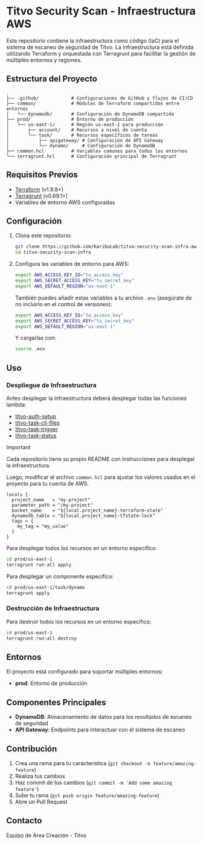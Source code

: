 # Titvo Security Scan - Infraestructura AWS

Este repositorio contiene la infraestructura como código (IaC) para el sistema de escaneo de seguridad de Titvo. La infraestructura está definida utilizando Terraform y orquestada con Terragrunt para facilitar la gestión de múltiples entornos y regiones.

## Estructura del Proyecto

```
.
├── .github/            # Configuraciones de GitHub y flujos de CI/CD
├── common/             # Módulos de Terraform compartidos entre entornos
│   └── dynamodb/       # Configuración de DynamoDB compartida
├── prod/               # Entorno de producción
│   └── us-east-1/      # Región us-east-1 para producción
│       ├── account/    # Recursos a nivel de cuenta
│       └── task/       # Recursos específicos de tareas
│           ├── apigateway/ # Configuración de API Gateway
│           └── dynamo/     # Configuración de DynamoDB
├── common.hcl          # Variables comunes para todos los entornos
└── terragrunt.hcl      # Configuración principal de Terragrunt
```

## Requisitos Previos

- [Terraform](https://www.terraform.io/downloads.html) (v1.9.8+)
- [Terragrunt](https://terragrunt.gruntwork.io/docs/getting-started/install/) (v0.69.1+)
- Variables de entorno AWS configuradas

## Configuración

1. Clona este repositorio:
   ```bash
   git clone https://github.com/KaribuLab/titvo-security-scan-infra-aws
   cd titvo-security-scan-infra
   ```

2. Configura las variables de entorno para AWS:
   ```bash
   export AWS_ACCESS_KEY_ID="tu_access_key"
   export AWS_SECRET_ACCESS_KEY="tu_secret_key"
   export AWS_DEFAULT_REGION="us-east-1"
   ```
   
   También puedes añadir estas variables a tu archivo `.env` (asegúrate de no incluirlo en el control de versiones):
   ```bash
   export AWS_ACCESS_KEY_ID="tu_access_key"
   export AWS_SECRET_ACCESS_KEY="tu_secret_key"
   export AWS_DEFAULT_REGION="us-east-1"
   ```
   
   Y cargarlas con:
   ```bash
   source .env
   ```

## Uso

### Despliegue de Infraestructura

Antes desplegar la infraestructura deberá desplegar todas las funciones lambda:

- [titvo-auth-setup](https://github.com/KaribuLab/titvo-auth-setup)
- [titvo-task-cli-files](https://github.com/KaribuLab/titvo-task-cli-files)
- [titvo-task-trigger](https://github.com/KaribuLab/titvo-task-trigger)
- [titvo-task-status](https://github.com/KaribuLab/titvo-task-status)

> [!IMPORTANT]
> Cada repositorio tiene su propio README con instrucciones para desplegar la infraestructura.

Luego, modificar el archivo `common.hcl` para ajustar los valores usados en el proyecto para tu cuenta de AWS.

```hcl
locals {
  project_name   = "my-project"
  parameter_path = "/my-project"
  bucket_name    = "${local.project_name}-terraform-state"
  dynamodb_table = "${local.project_name}-tfstate-lock"
  tags = {
    my_tag = "my_value"
  }
}
```

Para desplegar todos los recursos en un entorno específico:

```bash
cd prod/us-east-1
terragrunt run-all apply
```

Para desplegar un componente específico:

```bash
cd prod/us-east-1/task/dynamo
terragrunt apply
```

### Destrucción de Infraestructura

Para destruir todos los recursos en un entorno específico:

```bash
cd prod/us-east-1
terragrunt run-all destroy
```

## Entornos

El proyecto está configurado para soportar múltiples entornos:

- **prod**: Entorno de producción

## Componentes Principales

- **DynamoDB**: Almacenamiento de datos para los resultados de escaneo de seguridad
- **API Gateway**: Endpoints para interactuar con el sistema de escaneo

## Contribución

1. Crea una rama para tu característica (`git checkout -b feature/amazing-feature`)
2. Realiza tus cambios
3. Haz commit de tus cambios (`git commit -m 'Add some amazing feature'`)
4. Sube tu rama (`git push origin feature/amazing-feature`)
5. Abre un Pull Request

## Contacto

Equipo de Area Creación - Titvo 